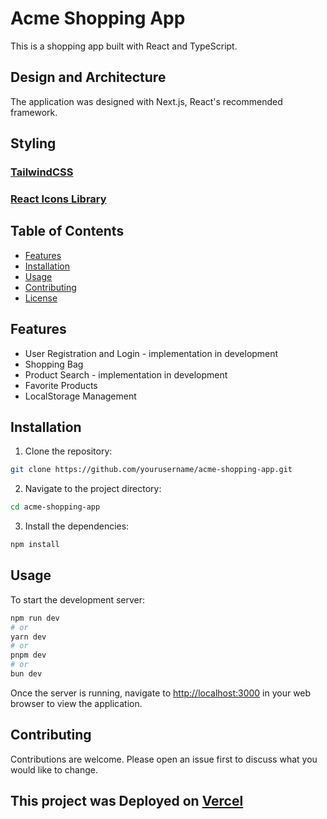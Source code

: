 # Acme Shopping App

This is a shopping app built with React and TypeScript.

## Design and Architecture

The application was designed with Next.js, React's recommended framework.

## Styling

### [TailwindCSS](https://tailwindcss.com/)

### [React Icons Library](https://react-icons.github.io/react-icons/)

## Table of Contents

- [Features](#features)
- [Installation](#installation)
- [Usage](#usage)
- [Contributing](#contributing)
- [License](#license)

## Features

- User Registration and Login - implementation in development
- Shopping Bag
- Product Search - implementation in development
- Favorite Products
- LocalStorage Management

## Installation

1. Clone the repository:

```bash
git clone https://github.com/yourusername/acme-shopping-app.git
```

2. Navigate to the project directory:

```bash
cd acme-shopping-app
```

3. Install the dependencies:

```bash
npm install
```

## Usage

To start the development server:

```bash
npm run dev
# or
yarn dev
# or
pnpm dev
# or
bun dev
```

Once the server is running, navigate to
[http://localhost:3000](http://localhost:3000) in your web browser to view the
application.

## Contributing

Contributions are welcome. Please open an issue first to discuss what you would like to change.

## This project was Deployed on [Vercel](https://vercel.com/)
